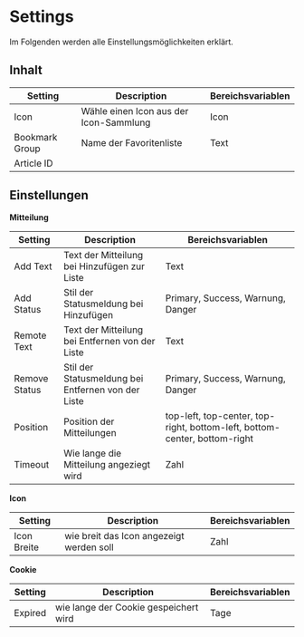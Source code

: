 # Settings

Im Folgenden werden alle Einstellungsmöglichkeiten erklärt.

## Inhalt
| Setting        | Description                            | Bereichsvariablen |
|----------------|----------------------------------------|-------------------|
| Icon           | Wähle einen Icon aus der Icon-Sammlung | Icon              |
| Bookmark Group | Name der Favoritenliste                | Text              |
| Article ID     |                                        |                   |

## Einstellungen

**Mitteilung**

| Setting       | Description                                        | Bereichsvariablen                                                         |
|---------------|----------------------------------------------------|---------------------------------------------------------------------------|
| Add Text      | Text der Mitteilung bei Hinzufügen zur Liste       | Text                                                                      |
| Add Status    | Stil der Statusmeldung bei Hinzufügen              | Primary, Success, Warnung, Danger                                         |
| Remote Text   | Text der Mitteilung bei Entfernen von der Liste    | Text                                                                      |
| Remove Status | Stil der Statusmeldung bei Entfernen von der Liste | Primary, Success, Warnung, Danger                                         |
| Position      | Position der Mitteilungen                          | top-left, top-center, top-right, bottom-left, bottom-center, bottom-right |
| Timeout       | Wie lange die Mitteilung angeziegt wird            | Zahl                                                                      |

**Icon**

| Setting     | Description                              | Bereichsvariablen |
|-------------|------------------------------------------|-------------------|
| Icon Breite | wie breit das Icon angezeigt werden soll | Zahl              |

**Cookie**

| Setting | Description                           | Bereichsvariablen |
|---------|---------------------------------------|-------------------|
| Expired | wie lange der Cookie gespeichert wird | Tage              |


